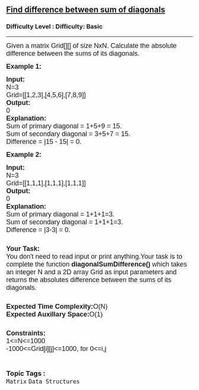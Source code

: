 <h2><a href="https://www.geeksforgeeks.org/problems/find-difference-between-sum-of-diagonals1554/1?page=6&difficulty=School&sortBy=submissions">Find difference between sum of diagonals</a></h2><h3>Difficulty Level : Difficulty: Basic</h3><hr><div class="problems_problem_content__Xm_eO"><p style="font-family: Nunito, Bangla1046, sans-serif;"><span style="font-size: 18px; font-family: Nunito, Bangla1046, sans-serif;">Given a matrix Grid[][]&nbsp;of size NxN. Calculate the absolute difference between the sums of its diagonals.</span></p>

<p style="font-family: Nunito, Bangla1046, sans-serif;"><span style="font-size: 18px; font-family: Nunito, Bangla1046, sans-serif;"><strong style="font-family: &quot;Source Sans 3&quot;, Bangla1046, sans-serif;">Example 1:</strong></span></p>

<pre style="font-family: Nunito, Bangla1046, sans-serif;"><span style="font-size: 18px; font-family: Nunito, Bangla1046, sans-serif;"><strong style="font-family: &quot;Source Sans 3&quot;, Bangla1046, sans-serif;">Input:</strong>
N=3
Grid=[[1,2,3],[4,5,6],[7,8,9]]
<strong style="font-family: &quot;Source Sans 3&quot;, Bangla1046, sans-serif;">Output: </strong>
0
<strong style="font-family: &quot;Source Sans 3&quot;, Bangla1046, sans-serif;">Explanation:</strong>
Sum of primary diagonal = 1+5+9 = 15.
Sum of secondary diagonal = 3+5+7 = 15.
Difference = |15 - 15| = 0.</span></pre>

<p style="font-family: Nunito, Bangla1046, sans-serif;"><strong style="font-family: &quot;Source Sans 3&quot;, Bangla1046, sans-serif;"><span style="font-size: 18px; font-family: Nunito, Bangla1046, sans-serif;">Example 2:</span></strong></p>

<pre style="font-family: Nunito, Bangla1046, sans-serif;"><span style="font-size: 18px; font-family: Nunito, Bangla1046, sans-serif;"><strong style="font-family: &quot;Source Sans 3&quot;, Bangla1046, sans-serif;">Input:</strong>
N=3
Grid=[[1,1,1],[1,1,1],[1,1,1]]
<strong style="font-family: &quot;Source Sans 3&quot;, Bangla1046, sans-serif;">Output:</strong>
0
<strong style="font-family: &quot;Source Sans 3&quot;, Bangla1046, sans-serif;">Explanation:</strong>
Sum of primary diagonal = 1+1+1=3.
Sum of secondary diagonal = 1+1+1=3.
Difference = |3-3| = 0.</span></pre>

<p style="font-family: Nunito, Bangla1046, sans-serif;"><br style="font-family: Nunito, Bangla1046, sans-serif;">
<span style="font-size: 18px; font-family: Nunito, Bangla1046, sans-serif;"><strong style="font-family: &quot;Source Sans 3&quot;, Bangla1046, sans-serif;">Your Task:</strong><br style="font-family: Nunito, Bangla1046, sans-serif;">
You don't need to read input or print anything.Your task is to complete the function <strong style="font-family: &quot;Source Sans 3&quot;, Bangla1046, sans-serif;">diagonalSumDifference()</strong> which takes an integer N and a 2D array Grid as input parameters and returns the absolutes difference between the sums of its diagonals.</span></p>

<p style="font-family: Nunito, Bangla1046, sans-serif;"><br style="font-family: Nunito, Bangla1046, sans-serif;">
<span style="font-size: 18px; font-family: Nunito, Bangla1046, sans-serif;"><strong style="font-family: &quot;Source Sans 3&quot;, Bangla1046, sans-serif;">Expected Time Complexity:</strong>O(N)<br style="font-family: Nunito, Bangla1046, sans-serif;">
<strong style="font-family: &quot;Source Sans 3&quot;, Bangla1046, sans-serif;">Expected Auxillary Space:</strong>O(1)</span></p>

<p style="font-family: Nunito, Bangla1046, sans-serif;"><br style="font-family: Nunito, Bangla1046, sans-serif;">
<span style="font-size: 18px; font-family: Nunito, Bangla1046, sans-serif;"><strong style="font-family: &quot;Source Sans 3&quot;, Bangla1046, sans-serif;">Constraints:</strong><br style="font-family: Nunito, Bangla1046, sans-serif;">
1&lt;=N&lt;=1000<br style="font-family: Nunito, Bangla1046, sans-serif;">
-1000&lt;=Grid[i][j]&lt;=1000, for 0&lt;=i,j</span></p>
</div><br><p><span style=font-size:18px><strong>Topic Tags : </strong><br><code>Matrix</code>&nbsp;<code>Data Structures</code>&nbsp;